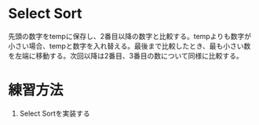 # Select Sort
先頭の数字をtempに保存し、2番目以降の数字と比較する。tempよりも数字が小さい場合、tempと数字を入れ替える。最後まで比較したとき、最も小さい数を左端に移動する。次回以降は2番目、3番目の数について同様に比較する。

# 練習方法
1. Select Sortを実装する
